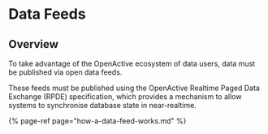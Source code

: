 # Data Feeds

## Overview

To take advantage of the OpenActive ecosystem of data users, data must be published via open data feeds.

These feeds must be published using the OpenActive Realtime Paged Data Exchange \(RPDE\) specification, which provides a mechanism to allow systems to synchronise database state in near-realtime.

{% page-ref page="how-a-data-feed-works.md" %}

